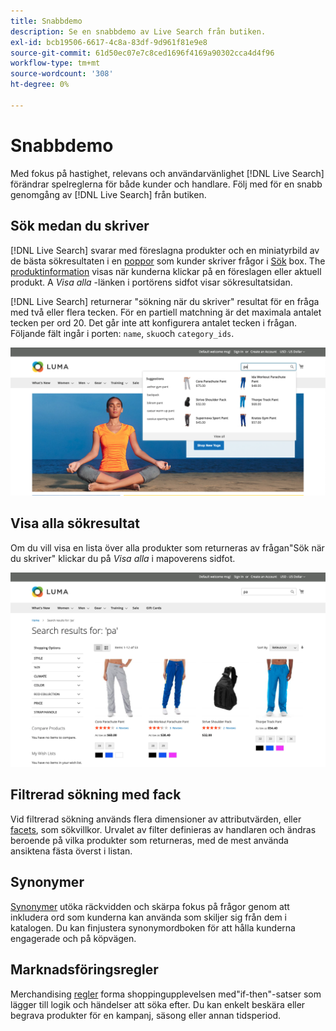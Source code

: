 ```yaml
---
title: Snabbdemo
description: Se en snabbdemo av Live Search från butiken.
exl-id: bcb19506-6617-4c8a-83df-9d961f81e9e8
source-git-commit: 61d50ec07e7c8ced1696f4169a90302cca4d4f96
workflow-type: tm+mt
source-wordcount: '308'
ht-degree: 0%

---
```


# Snabbdemo

Med fokus på hastighet, relevans och användarvänlighet [!DNL Live Search] förändrar spelreglerna för både kunder och handlare. Följ med för en snabb genomgång av [!DNL Live Search] från butiken.

## Sök medan du skriver

[!DNL Live Search] svarar med föreslagna produkter och en miniatyrbild av de bästa sökresultaten i en [poppor](storefront-popover.md) som kunder skriver frågor i [Sök](https://docs.magento.com/user-guide/catalog/search-quick.html) box. The [produktinformation](https://docs.magento.com/user-guide/quick-tour/product-page.html) visas när kunderna klickar på en föreslagen eller aktuell produkt. A _Visa alla_ -länken i portörens sidfot visar sökresultatsidan.

[!DNL Live Search] returnerar &quot;sökning när du skriver&quot; resultat för en fråga med två eller flera tecken. För en partiell matchning är det maximala antalet tecken per ord 20. Det går inte att konfigurera antalet tecken i frågan. Följande fält ingår i porten: `name`, `sku`och `category_ids`.

![Exempelarkiv - sök medan du skriver](assets/storefront-search-as-you-type.png)

## Visa alla sökresultat

Om du vill visa en lista över alla produkter som returneras av frågan&quot;Sök när du skriver&quot; klickar du på _Visa alla_ i mapoverens sidfot.

![Exempel på storefront - prisfakturor](assets/storefront-view-all-search-results.png)

## Filtrerad sökning med fack

Vid filtrerad sökning används flera dimensioner av attributvärden, eller [facets](facets.md), som sökvillkor. Urvalet av filter definieras av handlaren och ändras beroende på vilka produkter som returneras, med de mest använda ansiktena fästa överst i listan.

## Synonymer

[Synonymer](synonyms.md) utöka räckvidden och skärpa fokus på frågor genom att inkludera ord som kunderna kan använda som skiljer sig från dem i katalogen. Du kan finjustera synonymordboken för att hålla kunderna engagerade och på köpvägen.

## Marknadsföringsregler

Merchandising [regler](rules.md) forma shoppingupplevelsen med&quot;if-then&quot;-satser som lägger till logik och händelser att söka efter. Du kan enkelt beskära eller begrava produkter för en kampanj, säsong eller annan tidsperiod.
